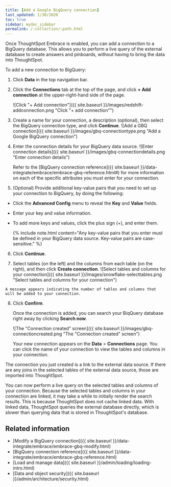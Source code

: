```yaml
---
title: [Add a Google BigQuery connection]
last_updated: 1/30/2020
toc: true
sidebar: mydoc_sidebar
permalink: /:collection/:path.html
---
```

Once ThoughtSpot Embrace is enabled, you can add a connection to a BigQuery database. This allows you to perform a live query of the external database to create answers and pinboards, without having to bring the data into ThoughtSpot.

To add a new connection to BigQuery:

1. Click **Data** in the top navigation bar.

2. Click the **Connections** tab at the top of the page, and click **+ Add connection** at the upper-right-hand side of the page.

    ![Click "+ Add connection"]({{ site.baseurl }}/images/redshift-addconnection.png "Click "+ add connection"")
    <!-- ![]({{ site.baseurl }}/images/new-connection.png "New db connect") -->

3. Create a name for your connection, a description (optional), then select the BigQuery connection type, and click **Continue**.
    ![Add a GBQ connection]({{ site.baseurl }}/images/gbq-connectiontype.png "Add a Google BigQuery connection")
    <!--  ![Add a BigQuery connection]({{ site.baseurl }}/images/gbq-connectiontype.png "Add a BigQuery connection") -->

4. Enter the connection details for your BigQuery data source.
    ![Enter connection details]({{ site.baseurl }}/images/gbq-connectiondetails.png "Enter connection details")
    <!--  ![Enter connection details]({{ site.baseurl }}/images/gbq-connectiondetails.png "Enter connection details") -->

    Refer to the [BigQuery connection reference]({{ site.baseurl }}/data-integrate/embrace/embrace-gbq-reference.html#) for more information on each of the specific attributes you must enter for your connection.

5. (Optional) Provide additional key-value pairs that you need to set up your connection to BigQuery, by doing the following:
- Click the **Advanced Config** menu to reveal the **Key** and **Value** fields.
- Enter your key and value information.
- To add more keys and values, click the plus sign (+), and enter them.

    {% include note.html content="Any key-value pairs that you enter must be defined in your BigQuery data source. Key-value pairs are case-sensitive." %}

6. Click **Continue**.       

7. Select tables (on the left) and the columns from each table (on the right), and then click **Create connection**.
    ![Select tables and columns for your connection]({{ site.baseurl }}/images/snowflake-selecttables.png "Select tables and columns for your connection")
  <!--  ![Select tables and columns for your connection]({{ site.baseurl }}/images/gbq-selecttables.png "Select tables and columns for your connection") -->

    A message appears indicating the number of tables and columns that will be added to your connection.

8. Click **Confirm**.  

   Once the connection is added, you can search your BiqQuery database right away by clicking **Search now**.

   ![The "Connection created" screen]({{ site.baseurl }}/images/gbq-connectioncreated.png "The "Connection created" screen")

   Your new connection appears on the **Data** > **Connections** page. You can click the name of your connection to view the tables and columns in your connection.   

The connection you just created is a link to the external data source. If there are any joins in the selected tables of the external data source, those are imported into ThoughtSpot.

You can now perform a live query on the selected tables and columns of your connection. Because the selected tables and columns in your connection are linked, it may take a while to initially render the search results. This is because ThoughtSpot does not cache linked data. With linked data, ThoughtSpot queries the external database directly, which is slower than querying data that is stored in ThoughtSpot's database.

## Related information
- [Modify a BigQuery connection]({{ site.baseurl }}/data-integrate/embrace/embrace-gbq-modify.html)
- [BigQuery connection reference]({{ site.baseurl }}/data-integrate/embrace/embrace-gbq-reference.html)
- [Load and manage data]({{ site.baseurl }}/admin/loading/loading-intro.html)
- [Data and object security]({{ site.baseurl }}/admin/architecture/security.html)
